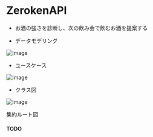 # ZerokenAPI
- お酒の強さを診断し、次の飲み会で飲むお酒を提案する

- データモデリング

![image](https://user-images.githubusercontent.com/79771445/189510848-1d0f4b4d-bc43-46ef-b370-536b649e3a0b.png)

- ユースケース

![image](https://user-images.githubusercontent.com/79771445/189510881-e63f038d-4ed1-469c-b553-d5785d6002c5.png)

- クラス図

![image](https://user-images.githubusercontent.com/79771445/189510859-39e4ada5-c59f-4b58-aad4-e9c0d74e864e.png)

集約ルート図
#### TODO
